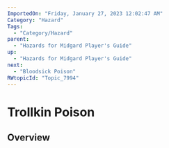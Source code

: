 ```yaml
---
ImportedOn: "Friday, January 27, 2023 12:02:47 AM"
Category: "Hazard"
Tags:
  - "Category/Hazard"
parent:
  - "Hazards for Midgard Player's Guide"
up:
  - "Hazards for Midgard Player's Guide"
next:
  - "Bloodsick Poison"
RWtopicId: "Topic_7994"
---
```

# Trollkin Poison
## Overview
